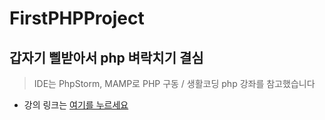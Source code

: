 # FirstPHPProject
## 갑자기 삘받아서 php 벼락치기 결심
> IDE는 PhpStorm, MAMP로 PHP 구동 / 
> 생활코딩 php 강좌를 참고했습니다
- 강의 링크는 <a href="https://opentutorials.org/course/3130">여기를 누르세요</a>
